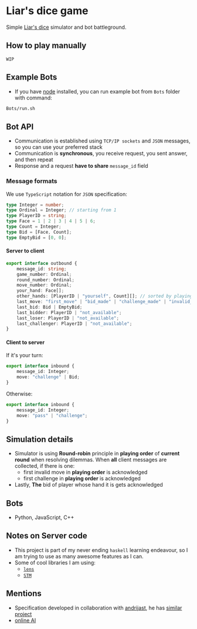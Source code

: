 # Liar's dice game

Simple [Liar's dice](https://www.officialgamerules.org/liarsdice) simulator and bot battleground.

## How to play manually

`WIP`

## Example Bots

- If you have [node](https://nodejs.org/en) installed, you can run example bot from `Bots` folder with command:
```sh
Bots/run.sh
```

## Bot API

- Communication is established using `TCP/IP sockets` and `JSON` messages, so you can use your preferred stack
- Communication is **synchronous**, you receive request, you sent answer, and then repeat
- Response and a request **have to share** `message_id` field

### Message formats

We use `TypeScript` notation for `JSON` specification:

```ts
type Integer = number;
type Ordinal = Integer; // starting from 1
type PlayerID = string;
type Face = 1 | 2 | 3 | 4 | 5 | 6;
type Count = Integer;
type Bid = [Face, Count];
type EmptyBid = [0, 0];
```

#### Server to client

```ts
export interface outbound {
    message_id: string;
    game_number: Ordinal;
    round_number: Ordinal;
    move_number: Ordinal;
    your_hand: Face[];
    other_hands: [PlayerID | "yourself", Count][]; // sorted by playing order
    last_move: "first_move" | "bid_made" | "challenge_made" | "invalid_move";
    last_bid: Bid | EmptyBid;
    last_bidder: PlayerID | "not_available";
    last_loser: PlayerID | "not_available";
    last_challenger: PlayerID | "not_available";
}
```

#### Client to server

If it's your turn:
```ts
export interface inbound {
    message_id: Integer;
    move: "challenge" | Bid;
}
```

Otherwise:
```ts
export interface inbound {
    message_id: Integer;
    move: "pass" | "challenge";
}
```

## Simulation details

- Simulator is using **Round-robin** principle in **playing order** of **current round** when 
resolving dilemmas. When **all** client messages are collected, if there is one:
    - first invalid move in **playing order** is acknowledged
    - first challenge in **playing order** is acknowledged
- Lastly, **The** bid of player whose hand it is gets acknowledged

## Bots 

- Python, JavaScript, C++

## Notes on Server code

- This project is part of my never ending `haskell` learning endeavour, so I am trying to use 
as many awesome features as I can.
- Some of cool libraries I am using:
    - [`lens`](http://lens.github.io/)
    - [`STM`](https://wiki.haskell.org/Software_transactional_memory)

## Mentions

- Specification developed in collaboration with [andrijast](https://github.com/andrijast),
he has [similar project](https://github.com/andrijast/liars-dice/tree/main)
- [online AI](https://dudo.ai/)
